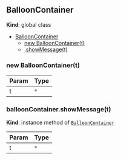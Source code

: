 <a name="BalloonContainer"></a>

## BalloonContainer
**Kind**: global class  

* [BalloonContainer](#BalloonContainer)
    * [new BalloonContainer(t)](#new_BalloonContainer_new)
    * [.showMessage(t)](#BalloonContainer+showMessage)

<a name="new_BalloonContainer_new"></a>

### new BalloonContainer(t)

| Param | Type |
| --- | --- |
| t | <code>\*</code> | 

<a name="BalloonContainer+showMessage"></a>

### balloonContainer.showMessage(t)
**Kind**: instance method of [<code>BalloonContainer</code>](#BalloonContainer)  

| Param | Type |
| --- | --- |
| t | <code>\*</code> | 

